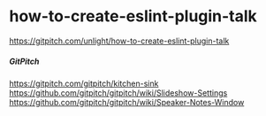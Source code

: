 # how-to-create-eslint-plugin-talk
https://gitpitch.com/unlight/how-to-create-eslint-plugin-talk

##### GitPitch
https://gitpitch.com/gitpitch/kitchen-sink
https://github.com/gitpitch/gitpitch/wiki/Slideshow-Settings
https://github.com/gitpitch/gitpitch/wiki/Speaker-Notes-Window
